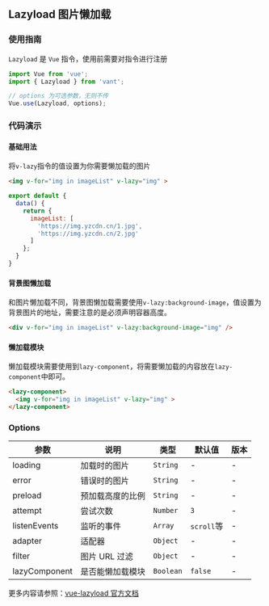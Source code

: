 ## Lazyload 图片懒加载

### 使用指南

`Lazyload` 是 `Vue` 指令，使用前需要对指令进行注册

```js
import Vue from 'vue';
import { Lazyload } from 'vant';

// options 为可选参数，无则不传
Vue.use(Lazyload, options);
```

### 代码演示

#### 基础用法
将`v-lazy`指令的值设置为你需要懒加载的图片

```html
<img v-for="img in imageList" v-lazy="img" >
```

```javascript
export default {
  data() {
    return {
      imageList: [
        'https://img.yzcdn.cn/1.jpg',
        'https://img.yzcdn.cn/2.jpg'
      ]
    };
  }
}
```

#### 背景图懒加载

和图片懒加载不同，背景图懒加载需要使用`v-lazy:background-image`，值设置为背景图片的地址，需要注意的是必须声明容器高度。

```html
<div v-for="img in imageList" v-lazy:background-image="img" />
```

#### 懒加载模块

懒加载模块需要使用到`lazy-component`，将需要懒加载的内容放在`lazy-component`中即可。

```html
<lazy-component>
  <img v-for="img in imageList" v-lazy="img" >
</lazy-component>
```

### Options

| 参数 | 说明 | 类型 | 默认值 | 版本 |
|------|------|------|------|------|
| loading | 加载时的图片 | `String` | - | - |
| error | 错误时的图片 | `String` | - | - |
| preload | 预加载高度的比例 | `String` | - | - |
| attempt | 尝试次数 | `Number` | `3` | - |
| listenEvents | 监听的事件 | `Array` | `scroll`等 | - |
| adapter | 适配器 | `Object` | - | - |
| filter | 图片 URL 过滤 | `Object` | - | - |
| lazyComponent | 是否能懒加载模块 | `Boolean` | `false` | - |

更多内容请参照：[vue-lazyload 官方文档](https://github.com/hilongjw/vue-lazyload)

